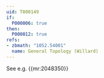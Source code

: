 ```yaml
---
uid: T000149
if:
  P000006: true
then:
  P000012: true
refs:
- zbmath: "1052.54001"
  name: General Topology (Willard)
---
```


See e.g. {{mr:2048350}}
